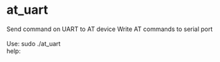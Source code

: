 # at_uart
Send command on UART to AT device
Write AT commands to serial port
<br/><br/>
Use: sudo ./at_uart <options><br/>
help:<br/>
